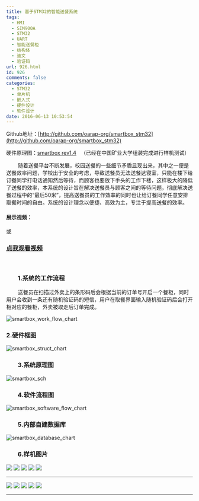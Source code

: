 ```yaml
---
title: 基于STM32的智能送餐系统
tags:
  - HMI
  - SIM900A
  - STM32
  - UART
  - 智能送餐柜
  - 结构体
  - 迪文
  - 验证码
url: 926.html
id: 926
comments: false
categories:
  - STM32
  - 单片机
  - 嵌入式
  - 硬件设计
  - 软件设计
date: 2016-06-13 10:53:54
---
```


Github地址：[http://github.com/oarap-org/smartbox_stm32](http://github.com/oarap-org/smartbox_stm32)

硬件原理图：[smartbox rev1.4](https://oss.bookshiyi.com/file/2016/06/smartbox-rev1.4.pdf)   （已经在中国矿业大学组装完成进行样机测试）

        随着送餐平台不断发展，校园送餐的一些细节矛盾显现出来，其中之一便是送餐效率问题，学校出于安全的考虑，导致送餐员无法送餐达寝室，只能在楼下给订餐同学打电话通知然后等待，而顾客也要放下手头的工作下楼，这样极大的降低了送餐的效率，本系统的设计旨在解决送餐员与顾客之间的等待问题，彻底解决送餐过程中的“最后50米”，提高送餐员的工作效率的同时也让给订餐同学任意安排取餐时间的自由。系统的设计理念以便捷、高效为主，专注于提高送餐的效率。

#### 展示视频：

或

### **[点我观看视频](http://v.youku.com/v_show/id_XMTYxODAxMjI2NA==.html)**

 

###         1.系统的工作流程

        送餐员在扫描过外卖上的条形码后会根据当前的订单号开启一个餐柜，同时用户会收到一条还有随机验证码的短信，用户在取餐界面输入随机验证码后会打开相对应的餐柜，外卖被取走后订单完成。

![smartbox_work_flow_chart](http://oarap.org/wp-content/uploads/2016/06/smartbox_work_flow_chart.png)

###  2.硬件框图

![smartbox_struct_chart](http://oarap.org/wp-content/uploads/2016/06/smartbox_struct_chart.png)

###         3.系统原理图

![smartbox_sch](http://oarap.org/wp-content/uploads/2016/06/smartbox_sch.png)

###         4.软件流程图

![smartbox_software_flow_chart](http://oarap.org/wp-content/uploads/2016/06/smartbox_software_flow_chart.png)

###         5.内部自建数据库

![smartbox_database_chart](http://oarap.org/wp-content/uploads/2016/06/smartbox_database_chart.png)

###         6.样机图片

![](http://oarap.org/wp-content/uploads/2016/06/smartbox_kuangda_1.jpg) ![](http://oarap.org/wp-content/uploads/2016/06/smartbox_kuangda_2.jpg) ![](http://oarap.org/wp-content/uploads/2016/06/smartbox_kuangda_3.jpg) ![](http://oarap.org/wp-content/uploads/2016/06/smartbox_kuangda_4.jpg) ![](http://oarap.org/wp-content/uploads/2016/06/smartbox_kuangda_5.jpg)

* * *

![](http://oss.bookshiyi.com/photo/2016/06/smartbox_1.jpg-high) ![](http://oss.bookshiyi.com/photo/2016/06/smartbox_2.jpg-high) ![](http://oss.bookshiyi.com/photo/2016/06/smartbox_3.jpg-high) ![](http://oss.bookshiyi.com/photo/2016/06/smartbox_4.jpg-high) ![](http://oss.bookshiyi.com/photo/2016/06/smartbox_5.jpg-high)

* * *
